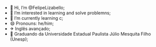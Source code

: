- 👋 Hi, I’m @FelipeLizabello;
- 👀 I’m interested in learning and solve problemns;
- 🌱 I’m currently learning c;
- 😄 Pronouns: he/him;
- ✈ Inglês avançado;
- 🏫 Graduando da Universidade Estadual Paulista Júlio Mesquita Filho (Unesp);
<!---
FelipeLizabello/FelipeLizabello is a ✨ special ✨ repository because its `README.md` (this file) appears on your GitHub profile.
You can click the Preview link to take a look at your changes.
--->
